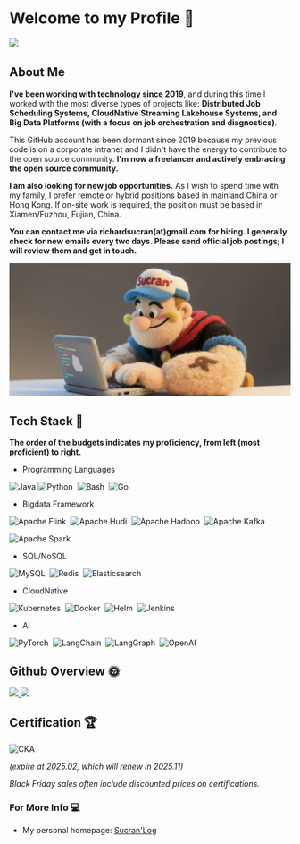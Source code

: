 # Welcome to my Profile 👋
![](https://komarev.com/ghpvc/?username=Sucran&color=green)

## About Me

**I've been working with technology since 2019**, and during this time I worked with the most diverse types of projects like: **Distributed Job Scheduling Systems, CloudNative Streaming Lakehouse Systems, and Big Data Platforms (with a focus on job orchestration and diagnostics)**.

This GitHub account has been dormant since 2019 because my previous code is on a corporate intranet and I didn't have the energy to contribute to the open source community. **I'm now a freelancer and actively embracing the open source community.**

**I am also looking for new job opportunities.** As I wish to spend time with my family, I prefer remote or hybrid positions based in mainland China or Hong Kong. If on-site work is required, the position must be based in Xiamen/Fuzhou, Fujian, China.

**You can contact me via richardsucran(at)gmail.com for hiring. I generally check for new emails every two days. Please send official job postings; I will review them and get in touch.**

![](img/index.png)

## Tech Stack 🔧

**The order of the budgets indicates my proficiency, from left (most proficient) to right.**


- Programming Languages

![Java](https://img.shields.io/badge/-Java-05122A?style=flat&logo=Java&logoColor=white)
![Python](https://img.shields.io/badge/-Python-05122A?style=flat&logo=python)&nbsp;
![Bash](https://img.shields.io/badge/-Shell_Script-05122A?style=flat&logo=gnu-bash)&nbsp;
![Go](https://img.shields.io/badge/-Go-05122A?style=flat&logo=go&logoColor=white)&nbsp;

- Bigdata Framework

![Apache Flink](https://img.shields.io/badge/-Apache%20Flink-05122A?style=flat&logo=apacheflink&logoColor=white)&nbsp;
![Apache Hudi](https://img.shields.io/badge/-Apache%20Hudi-05122A?style=flat)&nbsp;
![Apache Hadoop](https://img.shields.io/badge/-Apache%20Hadoop-05122A?style=flat&logo=apachehadoop&logoColor=white)&nbsp;
![Apache Kafka](https://img.shields.io/badge/-Apache%20Kafka-05122A?style=flat&logo=apachekafka&logoColor=white)

![Apache Spark](https://img.shields.io/badge/-Apache%20Spark-05122A?style=flat&logo=apachespark&logoColor=white)&nbsp;

- SQL/NoSQL

![MySQL](https://img.shields.io/badge/-MySQL-05122A?style=flat&logo=mysql&logoColor=white)&nbsp;
![Redis](https://img.shields.io/badge/-Redis-05122A?style=flat&logo=redis&logoColor=white)&nbsp;
![Elasticsearch](https://img.shields.io/badge/-Elasticsearch-05122A?style=flat&logo=elasticsearch&logoColor=white)

- CloudNative

![Kubernetes](https://img.shields.io/badge/-Kubernetes-05122A?style=flat&logo=kubernetes&logoColor=white)&nbsp;
![Docker](https://img.shields.io/badge/-Docker-05122A?style=flat&logo=docker&logoColor=white)&nbsp;
![Helm](https://img.shields.io/badge/-Helm-05122A?style=flat&logo=helm&logoColor=white)&nbsp;
![Jenkins](https://img.shields.io/badge/-Jenkins-05122A?style=flat&logo=jenkins&logoColor=white)

- AI

![PyTorch](https://img.shields.io/badge/-PyTorch-05122A?style=flat&logo=pytorch&logoColor=white)&nbsp;
![LangChain](https://img.shields.io/badge/-LangChain-05122A?style=flat)&nbsp;
![LangGraph](https://img.shields.io/badge/-LangGraph-05122A?style=flat)&nbsp;
![OpenAI](https://img.shields.io/badge/-OpenAI-05122A?style=flat&logo=openai&logoColor=white)

## Github Overview 🌞

<a href="https://github.com/anuraghazra/github-readme-stats">
  <img height="180em" src="https://github-readme-stats.vercel.app/api?username=Sucran&count_private=true&show_icons=true&theme=buefy&bg_color=40,FFFFFF,DDDDFF" />
  <img height="180em" src="https://github-readme-stats.vercel.app/api/top-langs/?username=Sucran&hide=html,javascript,CSS,jupyter%20notebook&bg_color=40,FFFFFF,EEEEFF&layout=compact" />
</a>

## Certification 🏆

<!-- 请将下面的链接替换为您的 CKA 认证验证链接 -->
![CKA](https://img.shields.io/badge/Certified%20Kubernetes%20Administrator-326CE5?style=for-the-badge&logo=kubernetes&logoColor=white)

*(expire at 2025.02, which will renew in 2025.11)*

*Black Friday sales often include discounted prices on certifications.*

### For More Info 💻
- My personal homepage: [Sucran'Log](https://sucran.github.io)



